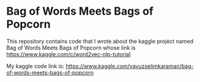 # Bag of Words Meets Bags of Popcorn
This repository contains code that I wrote about the kaggle project named Bag of Words Meets Bags of Popcorn whose link is https://www.kaggle.com/c/word2vec-nlp-tutorial

My kaggle code link is: https://www.kaggle.com/yavuzselimkaraman/bag-of-words-meets-bags-of-popcorn
